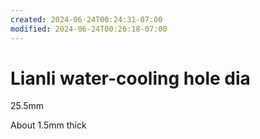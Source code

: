 ```yaml
---
created: 2024-06-24T00:24:31-07:00
modified: 2024-06-24T00:26:18-07:00
---
```


# Lianli water-cooling hole dia

25.5mm

About 1.5mm thick
